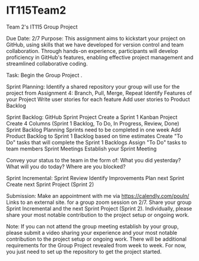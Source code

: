 # IT115Team2
Team 2's IT115 Group Project

Due Date:  2/7
Purpose:
This assignment aims to kickstart your project on GitHub, using skills that we have developed for version control and team collaboration. Through hands-on experience, participants will develop proficiency in GitHub's features, enabling effective project management and streamlined collaborative coding.

Task:
Begin the Group Project . 

Sprint Planning:
Identify a shared repository your group will use for the project from Assignment 4: Branch, Pull, Merge, Repeat
Identify Features of your Project
Write user stories for each feature
Add user stories to Product Backlog


Sprint Backlog:
GitHub Sprint Project
Create a Sprint 1 Kanban Project
Create 4 Columns (Sprint 1 Backlog, To Do, In Progress, Review, Done)
Sprint Backlog Planning
Sprints need to be completed in one week
Add Product Backlog to Sprint 1 Backlog based on time estimates
Create "To Do" tasks that will complete the Sprint 1 Backlogs
Assign "To Do" tasks to team members
Sprint Meetings
Establish your Sprint Meeting


Convey your status to the team in the form of:
What you did yesterday?
What will you do today?
Where are you blocked?


Sprint Incremental:
Sprint Review
Identify Improvements
Plan next Sprint
Create next Sprint Project (Sprint 2)


Submission:
Make an appointment with me via https://calendly.com/pouln/ Links to an external site.  for a group zoom session on 2/7.
Share your group Sprint Incremental and the next Sprint Project (Sprint 2).
Individually, please share your most notable contribution to the project setup or ongoing work.


Note:
If you can not attend the group meeting establish by your group, please submit a video sharing your experience and your most notable contribution to the project setup or ongoing work.
There will be additional requirements for the Group Project revealed from week to week. For now, you just need to set up the repository to get the project started.

